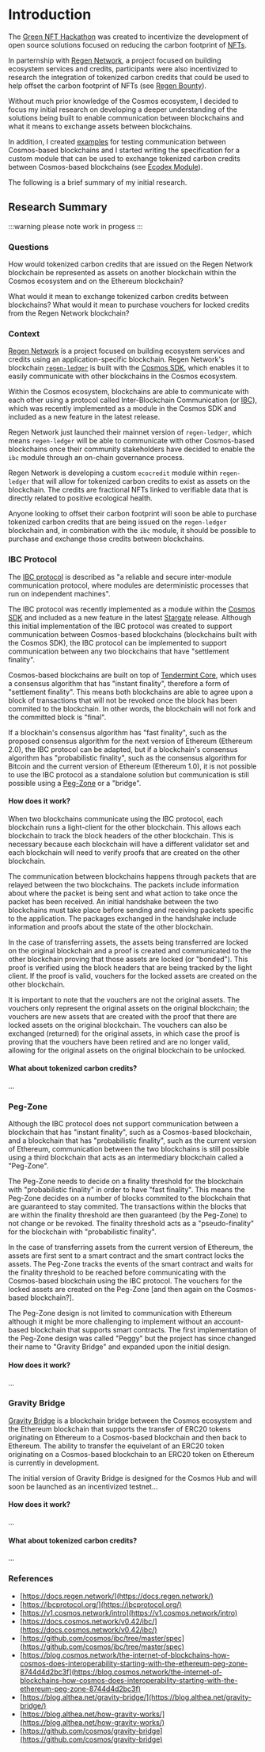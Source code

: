 # Introduction

The [Green NFT Hackathon](https://gitcoin.co/hackathon/green-nft/onboard) was created to incentivize the development of open source solutions focused on reducing the carbon footprint of [NFTs](https://ethereum.org/en/nft/).

In parternship with [Regen Network](https://www.regen.network/), a project focused on building ecosystem services and credits, participants were also incentivized to research the integration of tokenized carbon credits that could be used to help offset the carbon footprint of NFTs (see [Regen Bounty](https://gitcoin.co/issue/GreenNFT/GreenNFTs/3/100025306)).

Without much prior knowledge of the Cosmos ecosystem, I decided to focus my initial research on developing a deeper understanding of the solutions being built to enable communication between blockchains and what it means to exchange assets between blockchains.

In addition, I created [examples](/development/testing/overview.html) for testing communication between Cosmos-based blockchains and I started writing the specification for a custom module that can be used to exchange tokenized carbon credits between Cosmos-based blockchains (see [Ecodex Module](/research/green-nft/ecodex-module.html)).

The following is a brief summary of my initial research.

## Research Summary

:::warning please note
work in progess
:::

### Questions

How would tokenized carbon credits that are issued on the Regen Network blockchain be represented as assets on another blockchain within the Cosmos ecosystem and on the Ethereum blockchain?

What would it mean to exchange tokenized carbon credits between blockchains? What would it mean to purchase vouchers for locked credits from the Regen Network blockchain?

### Context

[Regen Network](https://www.regen.network/) is a project focused on building ecosystem services and credits using an application-specific blockchain. Regen Network's blockchain [`regen-ledger`](https://github.com/regen-network/regen-ledger) is built with the [Cosmos SDK](https://github.com/cosmos/cosmos-sdk), which enables it to easily communicate with other blockchains in the Cosmos ecosystem.

Within the Cosmos ecosystem, blockchains are able to communicate with each other using a protocol called Inter-Blockchain Communication (or [IBC](https://ibcprotocol.org/)), which was recently implemented as a module in the Cosmos SDK and included as a new feature in the latest release.

Regen Network just launched their mainnet version of `regen-ledger`, which means `regen-ledger` will be able to communicate with other Cosmos-based blockchains once their community stakeholders have decided to enable the `ibc` module through an on-chain governance process.

Regen Network is developing a custom `ecocredit` module within `regen-ledger` that will allow for tokenized carbon credits to exist as assets on the blockchain. The credits are fractional NFTs linked to verifiable data that is directly related to positive ecological health.

Anyone looking to offset their carbon footprint will soon be able to purchase tokenized carbon credits that are being issued on the `regen-ledger` blockchain and, in combination with the `ibc` module, it should be possible to purchase and exchange those credits between blockchains.

<!-- ### Proof-of-Stake

"99% lower carbon footprint"

"Cosmos blockchains use an efficient Proof-of-Stake (PoS) consensus algorithm for securing the network. This PoS algorithm reduces the Cosmos carbon footprint by more than 99% compared to Proof-of-Work blockchains like Bitcoin that has a carbon footprint roughly the size of Switzerland." -->

### IBC Protocol

The [IBC protocol](https://ibcprotocol.org/) is described as "a reliable and secure inter-module communication protocol, where modules are deterministic processes that run on independent machines".

The IBC protocol was recently implemented as a module within the [Cosmos SDK](https://github.com/cosmos/cosmos-sdk) and included as a new feature in the latest [Stargate](https://stargate.cosmos.network/) release. Although this initial implementation of the IBC protocol was created to support communication between Cosmos-based blockchains (blockchains built with the Cosmos SDK), the IBC protocol can be implemented to support communication between any two blockchains that have "settlement finality".

Cosmos-based blockchains are built on top of [Tendermint Core](https://github.com/tendermint/tendermint), which uses a consensus algorithm that has "instant finality", therefore a form of "settlement finality". This means both blockchains are able to agree upon a block of transactions that will not be revoked once the block has been commited to the blockchain. In other words, the blockchain will not fork and the committed block is "final".

If a blockhain's consensus algorithm has "fast finality", such as the proposed consensus algorithm for the next version of Ethereum (Ethereum 2.0), the IBC protocol can be adapted, but if a blockchain's consensus algorithm has "probabilistic finality", such as the consensus algorithm for Bitcoin and the current version of Ethereum (Ethereum 1.0), it is not possible to use the IBC protocol as a standalone solution but communication is still possible using a [Peg-Zone](#peg-zone) or a "bridge".

<!-- "For example, it allows public and private blockchains to transfer tokens to each other." -->

<!-- "The role of IBC is to take care of the messaging part (including data transport, authentication and ordering), in order for developers to focus on building applications." -->

#### How does it work?

When two blockchains communicate using the IBC protocol, each blockchain runs a light-client for the other blockchain. This allows each blockchain to track the block headers of the other blockchain. This is necessary because each blockchain will have a different validator set and each blockchain will need to verify proofs that are created on the other blockchain.

The communication between blockchains happens through packets that are relayed between the two blockchains. The packets include information about where the packet is being sent and what action to take once the packet has been received. An initial handshake between the two blockchains must take place before sending and receiving packets specific to the application. The packages exchanged in the handshake include information and proofs about the state of the other blockchain.

<!-- "The handshake serves to allow both chains to authenticate each other, ensure that they are using the correct identifiers, and prepare to send and receive packets safely." -->

<!-- "Once this handshake occurs, subsequent data packets can be relayed between the chains via transactions Packets contain arbitrary serialized data (for example, a packet could contain information about a token transfer or a smart contract function to be executed) as well as further metadata information that can be used to verify that the packet came from the origin chain. This verification step involves the use of efficient light clients for the consensus mechanisms of each chain." -->

In the case of transferring assets, the assets being transferred are locked on the original blockchain and a proof is created and communicated to the other blockchain proving that those assets are locked (or "bonded"). This proof is verified using the block headers that are being tracked by the light client. If the proof is valid, vouchers for the locked assets are created on the other blockchain.

It is important to note that the vouchers are not the original assets. The vouchers only represent the original assets on the original blockchain; the vouchers are new assets that are created with the proof that there are locked assets on the original blockchain. The vouchers can also be exchanged (returned) for the original assets, in which case the proof is proving that the vouchers have been retired and are no longer valid, allowing for the original assets on the original blockchain to be unlocked.

<!-- Each Cosmos-based blockchain has the option to connect to other Cosmos-based blockchains using the IBC protocol, which means it is important to only enable IBC with trusted blockchains. -->

#### What about tokenized carbon credits?

...

### Peg-Zone

<!-- "One idea is to connect each blockchain in the network with every other via direct IBC connections. The main problem with this approach is that the number of connections in the network grows quadratically with the number of blockchains. If there are 100 blockchains in the network and each needs to maintain an IBC connection with every other, that is 4950 connections. This quickly gets out of hand."

"To solve this, Cosmos proposes a modular architecture with two classes of blockchain: Hubs and Zones. Zones are regular heterogenous blockchains and Hubs are blockchains specifically designed to connect Zones together. When a Zone creates an IBC connection with a Hub, it can automatically access (i.e. send to and receive from) every other Zone that is connected to it. As a result, each Zone only needs to establish a limited number of connections with a restricted set of Hubs. Hubs also prevent double spending among Zones. This means that when a Zone receives a token from a Hub, it only needs to trust the origin Zone of this token and the Hub." -->

Although the IBC protocol does not support communication between a blockchain that has "instant finality", such as a Cosmos-based blockchain, and a blockchain that has "probabilistic finality", such as the current version of Ethereum, communication between the two blockchains is still possible using a third blockchain that acts as an intermediary blockchain called a "Peg-Zone".

The Peg-Zone needs to decide on a finality threshold for the blockchain with "probabilistic finality" in order to have "fast finality". This means the Peg-Zone decides on a number of blocks commited to the blockchain that are guaranteed to stay commited. The transactions within the blocks that are within the finality threshold are then guaranteed (by the Peg-Zone) to not change or be revoked. The finality threshold acts as a "pseudo-finality" for the blockchain with "probabilistic finality".

In the case of transferring assets from the current version of Ethereum, the assets are first sent to a smart contract and the smart contract locks the assets. The Peg-Zone tracks the events of the smart contract and waits for the finality threshold to be reached before communicating with the Cosmos-based blockchain using the IBC protocol. The vouchers for the locked assets are created on the Peg-Zone [and then again on the Cosmos-based blockchain?].

The Peg-Zone design is not limited to communication with Ethereum although it might be more challenging to implement without an account-based blockchain that supports smart contracts. The first implementation of the Peg-Zone design was called "Peggy" but the project has since changed their name to "Gravity Bridge" and expanded upon the initial design.

#### How does it work?

...

<!-- Components: 1. Ethereum Smart Contracts: There will be a set of Ethereum smart contracts acting as asset custodians, capable of taking custody of Ethereum native tokens and issuing Cosmos native tokens. 2. Witness: The witness component attests witness to events in Ethereum. It waits for 100 blocks, the finality threshold, and implements this pseudo-finality over the non-finality chain. It runs a fully validating Ethereum node in order to attest to state changes within Ethereum by submitting a WitnessTX to the peg zone. We use a shared security model here by taking the set of Cosmos Hub validators also to be peg zone Witnesses. 3. Peg zone: The peg zone is a translator blockchain, built on Tendermint, that allows users to perform and query transactions. This is how Cosmos communicates with Ethereum. 4. Signer: The signer signs messages using the secp256k1 signature scheme which Ethereum understands to make signatures efficiently verifiable by smart contracts. The signer component generates secp256k1 signatures via the SignTx message and posts it to the peg zone for relaying transactions for validation in the smart contract down the pipeline. 5. Relayer: The relayer component relays a batched list (array) of transactions—signed by the Signer component—and posts them to the Ethereum smart contract. -->

<!-- For example...
"You start at the Cosmos Hub. You move Photons via IBC to the peg zone. The peg zone receives an incoming IBC packet: a message containing a transaction for sending Photons. Signers monitoring the peg zone then sign those IBC transactions, effectively converting the signature scheme to Ethereum-understandable private keys, in secp256k1 format. Your transaction has just been signed on the peg zone.
 Relayers watching the peg zone are waiting until they see that +2/3 signers have signed the transaction before batching your signed transaction into a list of all the other transactions sent through IBC. They then relay the signature-appended list to the EVM where the Ethereum smart contract lives.
 The Ethereum smart contract now checks that the list of transactions are valid. For your Photons, the smart contract needs to generate an ERC20 version of it. After the smart contract generates ERC20 Photons, it then sends the ERC20 Photons to your destination address in Ethereum.
 At this point, converting your ERC20 Photons to ETH is as simple as using an ERC20 decentralized exchange (DEX) like the 0x protocol or OmiseGO." -->

<!-- "Regarding security. The Signer component will be the same shared set of Cosmos Validators securing the Cosmos Hub, so what we have is an accountable peg zone with the same safety guarantees as the hub itself. For a double spend attack to occur while a transaction is in flight between the Ethereum main chain and the peg zone, there must be >2/3 of the voting power taken from hostile validators. Regarding reorgs on the Ethereum main chain. In the event that a reorg occurs on the Ethereum chain past the finality threshold on the peg zone, we defer to governance for recovery." -->

 <!-- https://blog.cosmos.network/the-internet-of-blockchains-how-cosmos-does-interoperability-starting-with-the-ethereum-peg-zone-8744d4d2bc3f -->

### Gravity Bridge

[Gravity Bridge](https://github.com/cosmos/gravity-bridge) is a blockchain bridge between the Cosmos ecosystem and the Ethereum blockchain that supports the transfer of ERC20 tokens originating on Ethereum to a Cosmos-based blockchain and then back to Ethereum. The ability to transfer the equivelant of an ERC20 token originating on a Cosmos-based blockchain to an ERC20 token on Ethereum is currently in development.

The initial version of Gravity Bridge is designed for the Cosmos Hub and will soon be launched as an incentivized testnet...

#### How does it work?

...

#### What about tokenized carbon credits?

...

### References

- [https://docs.regen.network/](https://docs.regen.network/)
- [https://ibcprotocol.org/](https://ibcprotocol.org/)
- [https://v1.cosmos.network/intro](https://v1.cosmos.network/intro)
- [https://docs.cosmos.network/v0.42/ibc/](https://docs.cosmos.network/v0.42/ibc/)
- [https://github.com/cosmos/ibc/tree/master/spec](https://github.com/cosmos/ibc/tree/master/spec)
- [https://blog.cosmos.network/the-internet-of-blockchains-how-cosmos-does-interoperability-starting-with-the-ethereum-peg-zone-8744d4d2bc3f](https://blog.cosmos.network/the-internet-of-blockchains-how-cosmos-does-interoperability-starting-with-the-ethereum-peg-zone-8744d4d2bc3f)
- [https://blog.althea.net/gravity-bridge/](https://blog.althea.net/gravity-bridge/)
- [https://blog.althea.net/how-gravity-works/](https://blog.althea.net/how-gravity-works/)
- [https://github.com/cosmos/gravity-bridge](https://github.com/cosmos/gravity-bridge)
